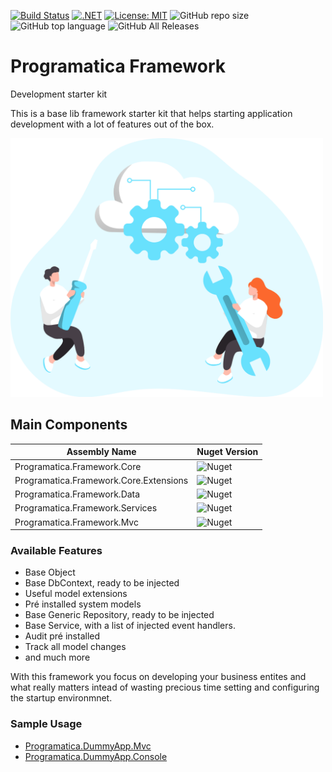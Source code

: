 [![Build Status](https://programaticasoftware.visualstudio.com/Programatica.Framework/_apis/build/status/ruialexrib.Programatica.Framework?branchName=master)](https://programaticasoftware.visualstudio.com/Programatica.Framework/_build/latest?definitionId=12&branchName=master) [![.NET](https://github.com/ruialexrib/Programatica.Framework/actions/workflows/dotnet.yml/badge.svg)](https://github.com/ruialexrib/Programatica.Framework/actions/workflows/dotnet.yml) [![License: MIT](https://img.shields.io/badge/License-MIT-yellow.svg)](https://opensource.org/licenses/MIT) ![GitHub repo size](https://img.shields.io/github/repo-size/ruialexrib/Programatica.Framework) ![GitHub top language](https://img.shields.io/github/languages/top/ruialexrib/Programatica.Framework) ![GitHub All Releases](https://img.shields.io/github/downloads/ruialexrib/Programatica.Framework/total)

# Programatica Framework
Development starter kit

This is a base lib framework starter kit that helps starting application development with a lot of features out of the box. 

<img src="https://github.com/ruialexrib/Programatica.Framework/blob/master/logo.png?raw=true" width="500">

## Main Components

| Assembly Name  | Nuget Version |
| ------------- | ------------- |
| Programatica.Framework.Core | ![Nuget](https://img.shields.io/nuget/v/Programatica.Framework.Core) |
| Programatica.Framework.Core.Extensions | ![Nuget](https://img.shields.io/nuget/v/Programatica.Framework.Core.Extensions) |
| Programatica.Framework.Data | ![Nuget](https://img.shields.io/nuget/v/Programatica.Framework.Data) |
| Programatica.Framework.Services | ![Nuget](https://img.shields.io/nuget/v/Programatica.Framework.Services) |
| Programatica.Framework.Mvc | ![Nuget](https://img.shields.io/nuget/v/Programatica.Framework.Mvc) |


### Available Features
- Base Object
- Base DbContext, ready to be injected
- Useful model extensions
- Pré installed system models
- Base Generic Repository, ready to be injected
- Base Service, with a list of injected event handlers.
- Audit pré installed
- Track all model changes
- and much more

With this framework you focus on developing your business entites and what really matters intead of wasting precious time setting and configuring the startup environmnet.

### Sample Usage

- [Programatica.DummyApp.Mvc](https://github.com/ruialexrib/Programatica.DummyApp.Mvc)
- [Programatica.DummyApp.Console](https://github.com/ruialexrib/Programatica.DummyApp.Console)

